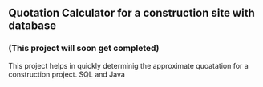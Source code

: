 ## Quotation Calculator for a construction site with database
### (This project will soon get completed)
This project helps in quickly determinig the approximate quoatation for a construction project.
SQL and Java
